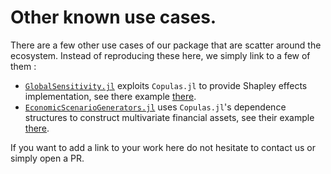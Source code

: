 # Other known use cases. 

There are a few other use cases of our package that are scatter around the ecosystem. Instead of reproducing these here, we simply link to a few of them : 

- [`GlobalSensitivity.jl`](https://github.com/SciML/GlobalSensitivity.jl) exploits `Copulas.jl` to provide Shapley effects implementation, see there example [there](https://docs.sciml.ai/GlobalSensitivity/stable/tutorials/shapley/). 
- [`EconomicScenarioGenerators.jl`](https://github.com/JuliaActuary/EconomicScenarioGenerators.jl) uses `Copulas.jl`'s dependence structures to construct multivariate financial assets, see their example [there](https://juliaactuary.github.io/EconomicScenarioGenerators.jl/stable/#Correlated-Scenarios).

If you want to add a link to your work here do not hesitate to contact us or simply open a PR. 

